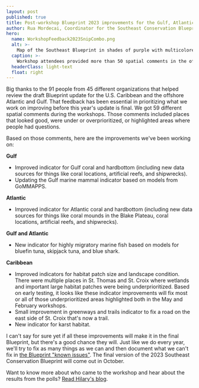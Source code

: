 ```yaml
---
layout: post
published: true
title: Post-workshop Blueprint 2023 improvements for the Gulf, Atlantic, and Caribbean
author: Rua Mordecai, Coordinator for the Southeast Conservation Blueprint
hero:
  name: WorkshopFeedback2023SnipCombo.png
  alt: >-
    Map of the Southeast Blueprint in shades of purple with multicolored polygons drawn on top of it, representing spatially explicit workshop comments.
  caption: >-
    Workshop attendees provided more than 50 spatial comments in the offshore waters and the Caribbean. The comments are helping improve the 2023 Southeast Conservation Blueprint.
  headerClass: light-text
  float: right
---
```

Big thanks to the 91 people from 45 different organizations that helped review the draft Blueprint update for the U.S. Caribbean and the offshore Atlantic and Gulf. That feedback has been essential in prioritizing what we work on improving before this year's update is final. We got 59 different spatial comments during the workshops. Those comments included places that looked good, were under or overprioritized, or highlighted areas where people had questions. 

Based on those comments, here are the improvements we've been working on:

**Gulf**  

- Improved indicator for Gulf coral and hardbottom (including new data sources for things like coral locations, artificial reefs, and shipwrecks).
- Updating the Gulf marine mammal indicator based on models from GoMMAPPS.<!--more-->

**Atlantic**  
- Improved indicator for Atlantic coral and hardbottom (including new data sources for things like coral mounds in the Blake Plateau, coral locations, artificial reefs, and shipwrecks).

**Gulf and Atlantic**  
- New indicator for highly migratory marine fish based on models for bluefin tuna, skipjack tuna, and blue shark.

**Caribbean**  
- Improved indicators for habitat patch size and landscape condition. There were multiple places in St. Thomas and St. Croix where wetlands and important large habitat patches were being underprioritized. Based on early testing, it looks like these indicator improvements will fix most or all of those underprioritized areas highlighted both in the May and February workshops.
- Small improvement in greenways and trails indicator to fix a road on the east side of St. Croix that's now a trail.
- New indicator for karst habitat.

I can't say for sure yet if all these improvements will make it in the final Blueprint, but there's a good chance they will. Just like we do every year, we'll try to fix as many things as we can and then document what we can't fix in [the Blueprint "known issues"](https://secassoutheast.org/blueprint-known-issues). The final version of the 2023 Southeast Conservation Blueprint will come out in October.

Want to know more about who came to the workshop and hear about the results from the polls? [Read Hilary's blog](http://secassoutheast.org/2023/06/21/2023-Blueprint-workshops-by-the-numbers-participation-and-polling.html).
